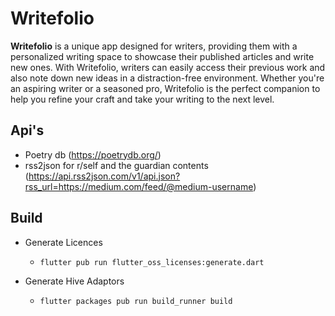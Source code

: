 # Writefolio

<b>Writefolio</b> is a unique app designed for writers, providing them with a personalized writing space to showcase their published articles and write new ones. With Writefolio, writers can easily access their previous work and also note down new ideas in a distraction-free environment. Whether you're an aspiring writer or a seasoned pro, Writefolio is the perfect companion to help you refine your craft and take your writing to the next level.

## Api's

- Poetry db (https://poetrydb.org/)
- rss2json for r/self and the guardian contents (https://api.rss2json.com/v1/api.json?rss_url=https://medium.com/feed/@medium-username)

## Build

- Generate Licences

  - `flutter pub run flutter_oss_licenses:generate.dart`

- Generate Hive Adaptors
  - `flutter packages pub run build_runner build`

